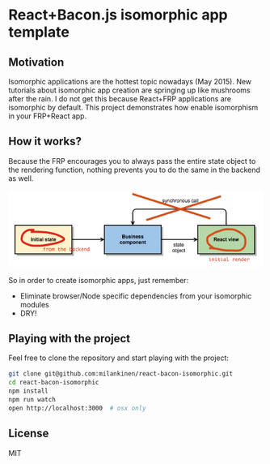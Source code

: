 # React+Bacon.js isomorphic app template

## Motivation

Isomorphic applications are the hottest topic nowadays (May 2015).
New tutorials about isomorphic app creation are springing up like 
mushrooms after the rain. I do not get this because React+FRP 
applications are isomorphic by default. This project demonstrates
how enable isomorphism in your FRP+React app.


## How it works?

Because the FRP encourages you to always pass the entire state object 
to the rendering function, nothing prevents you to do the same in 
the backend as well.

![Isomorphic rendering](doc/diagram.png)

So in order to create isomorphic apps, just remember:

* Eliminate browser/Node specific dependencies from your isomorphic modules
* DRY!


## Playing with the project

Feel free to clone the repository and start playing with the project:

```bash 
git clone git@github.com:milankinen/react-bacon-isomorphic.git
cd react-bacon-isomorphic
npm install
npm run watch
open http://localhost:3000  # osx only
```

## License

MIT

